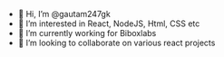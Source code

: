 - 👋 Hi, I’m @gautam247gk
- 👀 I’m interested in React, NodeJS, Html, CSS etc
- 🌱 I’m currently working for Biboxlabs
- 💞️ I’m looking to collaborate on various react projects


<!---
gautam247gk/gautam247gk is a ✨ special ✨ repository because its `README.md` (this file) appears on your GitHub profile.
You can click the Preview link to take a look at your changes.
--->
